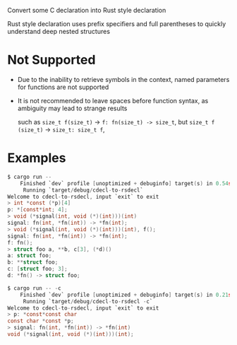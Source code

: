 Convert some C declaration into Rust style declaration

Rust style declaration uses prefix specifiers and full parentheses
to quickly understand deep nested structures

# Not Supported

- Due to the inability to retrieve symbols in the context,
  named parameters for functions are not supported
- It is not recommended to leave spaces before function syntax,
  as ambiguity may lead to strange results

  such as `size_t f(size_t)` -> `f: fn(size_t) -> size_t`,
  but `size_t f (size_t)` -> `size_t: size_t f`,

# Examples

```c
$ cargo run --
    Finished `dev` profile [unoptimized + debuginfo] target(s) in 0.54s
     Running `target/debug/cdecl-to-rsdecl`
Welcome to cdecl-to-rsdecl, input `exit` to exit
> int *const (*p)[4]
p: *[const*int; 4];
> void (*signal(int, void (*)(int)))(int)
signal: fn(int, *fn(int)) -> *fn(int);
> void (*signal(int, void (*)(int)))(int), f();
signal: fn(int, *fn(int)) -> *fn(int);
f: fn();
> struct foo a, **b, c[3], (*d)()
a: struct foo;
b: **struct foo;
c: [struct foo; 3];
d: *fn() -> struct foo;
```

```c
$ cargo run -- -c
    Finished `dev` profile [unoptimized + debuginfo] target(s) in 0.21s
     Running `target/debug/cdecl-to-rsdecl -c`
Welcome to cdecl-to-rsdecl, input `exit` to exit
> p: *const*const char
const char *const *p;
> signal: fn(int, *fn(int)) -> *fn(int)
void (*signal(int, void (*)(int)))(int);
```
